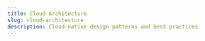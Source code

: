 ```yaml
---
title: Cloud Architecture
slug: cloud-architecture
description: Cloud-native design patterns and best practices
---
```

